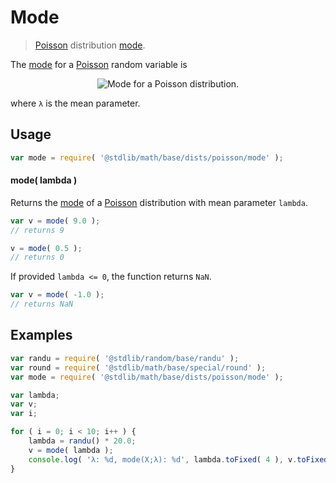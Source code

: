 # Mode

> [Poisson][poisson-distribution] distribution [mode][mode].

<!-- Section to include introductory text. Make sure to keep an empty line after the intro `section` element and another before the `/section` close. -->

<section class="intro">

The [mode][mode] for a [Poisson][poisson-distribution] random variable is

<!-- <equation class="equation" label="eq:poisson_mode" align="center" raw="\operatorname{mode}\left( X \right) = \lfloor \lambda \rfloor" alt="Mode for a Poisson distribution."> -->

<div class="equation" align="center" data-raw-text="\operatorname{mode}\left( X \right) = \lfloor \lambda \rfloor" data-equation="eq:poisson_mode">
    <img src="https://cdn.rawgit.com/stdlib-js/stdlib/6c7e930588674097b03b3201c5d368532bba6c67/lib/node_modules/@stdlib/math/base/dists/poisson/mode/docs/img/equation_poisson_mode.svg" alt="Mode for a Poisson distribution.">
    <br>
</div>

<!-- </equation> -->

where `λ` is the mean parameter.

</section>

<!-- /.intro -->

<!-- Package usage documentation. -->

<section class="usage">

## Usage

```javascript
var mode = require( '@stdlib/math/base/dists/poisson/mode' );
```

#### mode( lambda )

Returns the [mode][mode] of a [Poisson][poisson-distribution] distribution with mean parameter `lambda`.

```javascript
var v = mode( 9.0 );
// returns 9

v = mode( 0.5 );
// returns 0
```

If provided `lambda <= 0`, the function returns `NaN`.

```javascript
var v = mode( -1.0 );
// returns NaN
```

</section>

<!-- /.usage -->

<!-- Package usage notes. Make sure to keep an empty line after the `section` element and another before the `/section` close. -->

<section class="notes">

</section>

<!-- /.notes -->

<!-- Package usage examples. -->

<section class="examples">

## Examples

<!-- eslint no-undef: "error" -->

```javascript
var randu = require( '@stdlib/random/base/randu' );
var round = require( '@stdlib/math/base/special/round' );
var mode = require( '@stdlib/math/base/dists/poisson/mode' );

var lambda;
var v;
var i;

for ( i = 0; i < 10; i++ ) {
    lambda = randu() * 20.0;
    v = mode( lambda );
    console.log( 'λ: %d, mode(X;λ): %d', lambda.toFixed( 4 ), v.toFixed( 4 ) );
}
```

</section>

<!-- /.examples -->

<!-- Section to include cited references. If references are included, add a horizontal rule *before* the section. Make sure to keep an empty line after the `section` element and another before the `/section` close. -->

<section class="references">

</section>

<!-- /.references -->

<!-- Section for all links. Make sure to keep an empty line after the `section` element and another before the `/section` close. -->

<section class="links">

[poisson-distribution]: https://en.wikipedia.org/wiki/Poisson_distribution

[mode]: https://en.wikipedia.org/wiki/Mode_%28statistics%29

</section>

<!-- /.links -->
